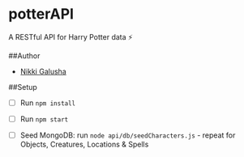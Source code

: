 # potterAPI
A RESTful API for Harry Potter data ⚡️

##Author
* [Nikki Galusha](https://github.com/nikkigalusha)

##Setup
- [ ] Run `npm install`
- [ ] Run `npm start`
- [ ] Seed MongoDB: run `node api/db/seedCharacters.js` - repeat for Objects, Creatures, Locations & Spells






